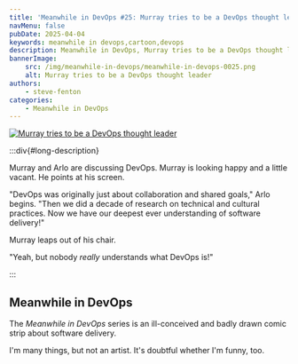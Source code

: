 ```yaml
---
title: 'Meanwhile in DevOps #25: Murray tries to be a DevOps thought leader'
navMenu: false
pubDate: 2025-04-04
keywords: meanwhile in devops,cartoon,devops
description: Meanwhile in DevOps, Murray tries to be a DevOps thought leader.
bannerImage:
    src: /img/meanwhile-in-devops/meanwhile-in-devops-0025.png
    alt: Murray tries to be a DevOps thought leader
authors:
    - steve-fenton
categories:
    - Meanwhile in DevOps
---
```


<a href="#long-description">
<img src="/img/meanwhile-in-devops/meanwhile-in-devops-0025.png" alt="Murray tries to be a DevOps thought leader" />
</a>

:::div{#long-description}

Murray and Arlo are discussing DevOps. Murray is looking happy and a little vacant. He points at his screen.

"DevOps was originally just about collaboration and shared goals," Arlo begins. "Then we did a decade of research on technical and cultural practices. Now we have our deepest ever understanding of software delivery!"

Murray leaps out of his chair.

"Yeah, but nobody *really* understands what DevOps is!"

:::

## Meanwhile in DevOps

The *Meanwhile in DevOps* series is an ill-conceived and badly drawn comic strip about software delivery.

I'm many things, but not an artist. It's doubtful whether I'm funny, too.
